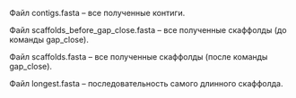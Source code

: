 Файл contigs.fasta – все полученные контиги.

Файл scaffolds_before_gap_close.fasta – все полученные скаффолды (до команды gap_close).

Файл scaffolds.fasta – все полученные скаффолды (после команды gap_close).

Файл longest.fasta – последовательность самого длинного скаффолда.
